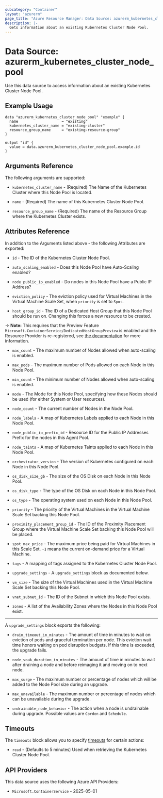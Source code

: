 ```yaml
---
subcategory: "Container"
layout: "azurerm"
page_title: "Azure Resource Manager: Data Source: azurerm_kubernetes_cluster_node_pool"
description: |-
  Gets information about an existing Kubernetes Cluster Node Pool.
---
```


# Data Source: azurerm_kubernetes_cluster_node_pool

Use this data source to access information about an existing Kubernetes Cluster Node Pool.

## Example Usage

```hcl
data "azurerm_kubernetes_cluster_node_pool" "example" {
  name                    = "existing"
  kubernetes_cluster_name = "existing-cluster"
  resource_group_name     = "existing-resource-group"
}

output "id" {
  value = data.azurerm_kubernetes_cluster_node_pool.example.id
}
```

## Arguments Reference

The following arguments are supported:

* `kubernetes_cluster_name` - (Required) The Name of the Kubernetes Cluster where this Node Pool is located.

* `name` - (Required) The name of this Kubernetes Cluster Node Pool.

* `resource_group_name` - (Required) The name of the Resource Group where the Kubernetes Cluster exists.

## Attributes Reference

In addition to the Arguments listed above - the following Attributes are exported:

* `id` - The ID of the Kubernetes Cluster Node Pool.

* `auto_scaling_enabled` - Does this Node Pool have Auto-Scaling enabled?

* `node_public_ip_enabled` - Do nodes in this Node Pool have a Public IP Address?

* `eviction_policy` - The eviction policy used for Virtual Machines in the Virtual Machine Scale Set, when `priority` is set to `Spot`.

* `host_group_id` - The ID of a Dedicated Host Group that this Node Pool should be run on. Changing this forces a new resource to be created.

-> **Note:** This requires that the Preview Feature `Microsoft.ContainerService/DedicatedHostGroupPreview` is enabled and the Resource Provider is re-registered, see [the documentation](https://docs.microsoft.com/en-us/azure/aks/use-azure-dedicated-hosts#register-the-dedicatedhostgrouppreview-preview-feature) for more information.

* `max_count` - The maximum number of Nodes allowed when auto-scaling is enabled.

* `max_pods` - The maximum number of Pods allowed on each Node in this Node Pool.

* `min_count` - The minimum number of Nodes allowed when auto-scaling is enabled.

* `mode` - The Mode for this Node Pool, specifying how these Nodes should be used (for either System or User resources).

* `node_count` - The current number of Nodes in the Node Pool.

* `node_labels` - A map of Kubernetes Labels applied to each Node in this Node Pool.

* `node_public_ip_prefix_id` - Resource ID for the Public IP Addresses Prefix for the nodes in this Agent Pool.

* `node_taints` - A map of Kubernetes Taints applied to each Node in this Node Pool.

* `orchestrator_version` - The version of Kubernetes configured on each Node in this Node Pool.

* `os_disk_size_gb` - The size of the OS Disk on each Node in this Node Pool.

* `os_disk_type` - The type of the OS Disk on each Node in this Node Pool.

* `os_type` - The operating system used on each Node in this Node Pool.

* `priority` - The priority of the Virtual Machines in the Virtual Machine Scale Set backing this Node Pool.

* `proximity_placement_group_id` - The ID of the Proximity Placement Group where the Virtual Machine Scale Set backing this Node Pool will be placed.

* `spot_max_price` - The maximum price being paid for Virtual Machines in this Scale Set. `-1` means the current on-demand price for a Virtual Machine.

* `tags` - A mapping of tags assigned to the Kubernetes Cluster Node Pool.

* `upgrade_settings` - A `upgrade_settings` block as documented below.

* `vm_size` - The size of the Virtual Machines used in the Virtual Machine Scale Set backing this Node Pool.

* `vnet_subnet_id` - The ID of the Subnet in which this Node Pool exists.

* `zones` - A list of the Availability Zones where the Nodes in this Node Pool exist.

---

A `upgrade_settings` block exports the following:

* `drain_timeout_in_minutes` - The amount of time in minutes to wait on eviction of pods and graceful termination per node. This eviction wait time honors waiting on pod disruption budgets. If this time is exceeded, the upgrade fails.

* `node_soak_duration_in_minutes` - The amount of time in minutes to wait after draining a node and before reimaging it and moving on to next node.

* `max_surge` - The maximum number or percentage of nodes which will be added to the Node Pool size during an upgrade.

* `max_unavailable` - The maximum number or percentage of nodes which can be unavailable during the upgrade.

* `undrainable_node_behavior` - The action when a node is undrainable during upgrade. Possible values are `Cordon` and `Schedule`.

## Timeouts

The `timeouts` block allows you to specify [timeouts](https://www.terraform.io/language/resources/syntax#operation-timeouts) for certain actions:

* `read` - (Defaults to 5 minutes) Used when retrieving the Kubernetes Cluster Node Pool.

## API Providers
<!-- This section is generated, changes will be overwritten -->
This data source uses the following Azure API Providers:

* `Microsoft.ContainerService` - 2025-05-01
